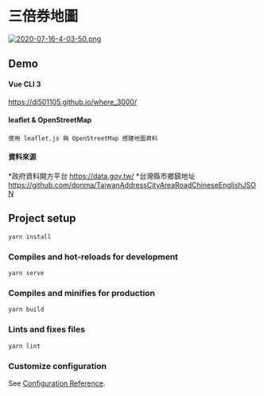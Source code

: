 # 三倍券地圖

[![2020-07-16-4-03-50.png](https://i.postimg.cc/nrY4wvLc/2020-07-16-4-03-50.png)](https://postimg.cc/q6q6N6n9)

## Demo

#### Vue CLI 3

https://di501105.github.io/where_3000/

#### leaflet & OpenStreetMap
```
使用 leaflet.js 與 OpenStreetMap 搭建地圖資料
```
#### 資料來源

*政府資料開方平台 https://data.gov.tw/
*台灣縣市鄉鎮地址 https://github.com/donma/TaiwanAddressCityAreaRoadChineseEnglishJSON


## Project setup
```
yarn install
```

### Compiles and hot-reloads for development
```
yarn serve
```

### Compiles and minifies for production
```
yarn build
```

### Lints and fixes files
```
yarn lint
```

### Customize configuration
See [Configuration Reference](https://cli.vuejs.org/config/).
